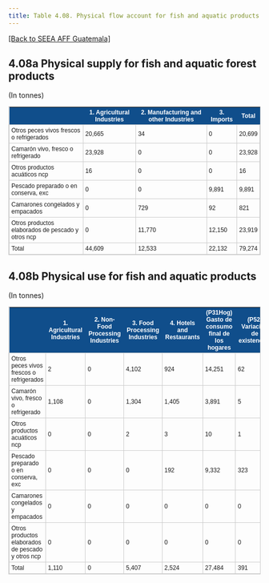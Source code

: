 ```yaml
---
title: Table 4.08. Physical flow account for fish and aquatic products
---
```


[[Back to SEEA AFF Guatemala]](/seea-aff/)

## 4.08a Physical supply for fish and aquatic forest products

(In tonnes)

<style type="text/css">
	table.tableizer-table {
	border: 1px solid #CCC; font-family: Arial, Helvetica, sans-serif;
	font-size: 12px;
} 
.tableizer-table td {
	padding: 4px;
	margin: 3px;
	border: 1px solid #ccc;
}
.tableizer-table th {
	background-color: #104E8B; 
	color: #FFF;
	font-weight: bold;
}
</style><table class="tableizer-table">
<tr class="tableizer-firstrow"><th></th><th>1. Agricultural Industries</th><th>2. Manufacturing and other Industries</th><th>3. Imports</th><th>Total</th></tr>
 <tr><td>Otros peces vivos frescos o refrigerados</td><td>20,665</td><td>34</td><td>0</td><td>20,699</td></tr>
 <tr><td>Camarón vivo, fresco o refrigerado</td><td>23,928</td><td>0</td><td>0</td><td>23,928</td></tr>
 <tr><td>Otros productos acuáticos ncp</td><td>16</td><td>0</td><td>0</td><td>16</td></tr>
 <tr><td>Pescado preparado o en conserva, exc</td><td>0</td><td>0</td><td>9,891</td><td>9,891</td></tr>
 <tr><td>Camarones congelados y empacados</td><td>0</td><td>729</td><td>92</td><td>821</td></tr>
 <tr><td>Otros productos elaborados de pescado y otros ncp</td><td>0</td><td>11,770</td><td>12,150</td><td>23,919</td></tr>
 <tr><td>Total</td><td>44,609</td><td>12,533</td><td>22,132</td><td>79,274</td></tr>
</table>






## 4.08b Physical use for fish and aquatic products

(In tonnes)


</style><table class="tableizer-table">
<tr class="tableizer-firstrow"><th></th><th>1. Agricultural Industries</th><th>2. Non-Food Processing Industries</th><th>3. Food Processing Industries</th><th>4. Hotels and Restaurants</th><th>(P31Hog) Gasto de consumo final de los hogares</th><th>(P52) Variación de existencias</th><th>(P61) Exportación de bienes</th><th>Total</th></tr>
 <tr><td>Otros peces vivos frescos o refrigerados</td><td>2</td><td>0</td><td>4,102</td><td>924</td><td>14,251</td><td>62</td><td>1,359</td><td>20,699</td></tr>
 <tr><td>Camarón vivo, fresco o refrigerado</td><td>1,108</td><td>0</td><td>1,304</td><td>1,405</td><td>3,891</td><td>5</td><td>16,215</td><td>23,928</td></tr>
 <tr><td>Otros productos acuáticos ncp</td><td>0</td><td>0</td><td>2</td><td>3</td><td>10</td><td>1</td><td>0</td><td>16</td></tr>
 <tr><td>Pescado preparado o en conserva, exc</td><td>0</td><td>0</td><td>0</td><td>192</td><td>9,332</td><td>323</td><td>44</td><td>9,891</td></tr>
 <tr><td>Camarones congelados y empacados</td><td>0</td><td>0</td><td>0</td><td>0</td><td>0</td><td>0</td><td>821</td><td>821</td></tr>
 <tr><td>Otros productos elaborados de pescado y otros ncp</td><td>0</td><td>0</td><td>0</td><td>0</td><td>0</td><td>0</td><td>23,919</td><td>23,919</td></tr>
 <tr><td>Total</td><td>1,110</td><td>0</td><td>5,407</td><td>2,524</td><td>27,484</td><td>391</td><td>42,358</td><td>79,274</td></tr>
</table>





